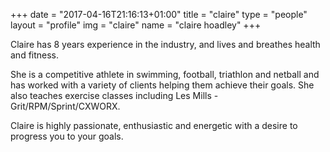 +++
date = "2017-04-16T21:16:13+01:00"
title = "claire"
type = "people"
layout = "profile"
img = "claire"
name = "claire hoadley"
+++

Claire has 8 years experience in the industry, and lives and breathes 
health and fitness.

She is a competitive athlete in swimming, football, triathlon and netball 
and has worked with a variety of clients helping them achieve their goals. 
She also teaches exercise classes including Les Mills - 
Grit/RPM/Sprint/CXWORX.

Claire is highly passionate, enthusiastic and energetic with a desire to 
progress you to your goals.
